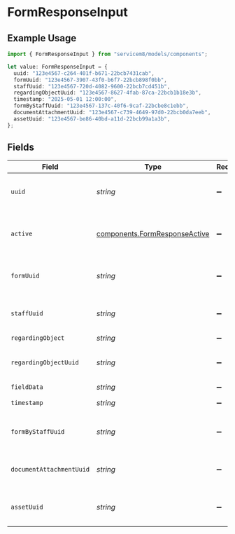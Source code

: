 # FormResponseInput

## Example Usage

```typescript
import { FormResponseInput } from "servicem8/models/components";

let value: FormResponseInput = {
  uuid: "123e4567-c264-401f-b671-22bcb7431cab",
  formUuid: "123e4567-3907-43f0-b6f7-22bcb898f0bb",
  staffUuid: "123e4567-720d-4082-9600-22bcb7cd451b",
  regardingObjectUuid: "123e4567-8627-4fab-87ca-22bcb1b18e3b",
  timestamp: "2025-05-01 12:00:00",
  formByStaffUuid: "123e4567-137c-40f6-9caf-22bcbe8c1ebb",
  documentAttachmentUuid: "123e4567-c739-4649-97d0-22bcb0da7eeb",
  assetUuid: "123e4567-be86-40bd-a11d-22bcb99a1a3b",
};
```

## Fields

| Field                                                                          | Type                                                                           | Required                                                                       | Description                                                                    | Example                                                                        |
| ------------------------------------------------------------------------------ | ------------------------------------------------------------------------------ | ------------------------------------------------------------------------------ | ------------------------------------------------------------------------------ | ------------------------------------------------------------------------------ |
| `uuid`                                                                         | *string*                                                                       | :heavy_minus_sign:                                                             | Unique identifier for this record                                              | 123e4567-c264-401f-b671-22bcb7431cab                                           |
| `active`                                                                       | [components.FormResponseActive](../../models/components/formresponseactive.md) | :heavy_minus_sign:                                                             | Record active/deleted flag.  Valid values are [0,1]                            |                                                                                |
| `formUuid`                                                                     | *string*                                                                       | :heavy_minus_sign:                                                             | N/A                                                                            | 123e4567-3907-43f0-b6f7-22bcb898f0bb                                           |
| `staffUuid`                                                                    | *string*                                                                       | :heavy_minus_sign:                                                             | N/A                                                                            | 123e4567-720d-4082-9600-22bcb7cd451b                                           |
| `regardingObject`                                                              | *string*                                                                       | :heavy_minus_sign:                                                             | N/A                                                                            |                                                                                |
| `regardingObjectUuid`                                                          | *string*                                                                       | :heavy_minus_sign:                                                             | N/A                                                                            | 123e4567-8627-4fab-87ca-22bcb1b18e3b                                           |
| `fieldData`                                                                    | *string*                                                                       | :heavy_minus_sign:                                                             | N/A                                                                            |                                                                                |
| `timestamp`                                                                    | *string*                                                                       | :heavy_minus_sign:                                                             | N/A                                                                            | 2025-05-01 12:00:00                                                            |
| `formByStaffUuid`                                                              | *string*                                                                       | :heavy_minus_sign:                                                             | N/A                                                                            | 123e4567-137c-40f6-9caf-22bcbe8c1ebb                                           |
| `documentAttachmentUuid`                                                       | *string*                                                                       | :heavy_minus_sign:                                                             | N/A                                                                            | 123e4567-c739-4649-97d0-22bcb0da7eeb                                           |
| `assetUuid`                                                                    | *string*                                                                       | :heavy_minus_sign:                                                             | N/A                                                                            | 123e4567-be86-40bd-a11d-22bcb99a1a3b                                           |
